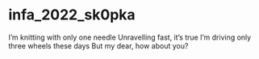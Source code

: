 # infa_2022_sk0pka
I’m knitting with only one needle
Unravelling fast, it’s true
I’m driving only three wheels these days
But my dear, how about you?
